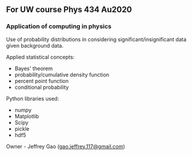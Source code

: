 ## For UW course Phys 434 Au2020
### Application of computing in physics

Use of probability distributions in considering significant/insignificant data given background data.

Applied statistical concepts:
- Bayes' theorem
- probability/cumulative density function
- percent point function
- conditional probability

Python libraries used:
- numpy
- Matplotlib
- Scipy
- pickle
- hdf5

Owner - Jeffrey Gao (gao.jeffrey.117@gmail.com)

